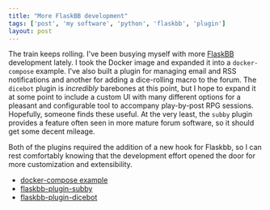 ```yaml
---
title: "More FlaskBB development"
tags: ['post', 'my software', 'python', 'flaskbb', 'plugin']
layout: post
---
```


The train keeps rolling. I've been busying myself with more
[FlaskBB](https://github.com/sh4nks/flaskbb) development lately. I took the
Docker image and expanded it into a `docker-compose` example. I've also
built a plugin for managing email and RSS notifications and another for
adding a dice-rolling macro to the forum. The `dicebot` plugin is _incredibly_
barebones at this point, but I hope to expand it at some point to include a
custom UI with many different options for a pleasant and configurable
tool to accompany play-by-post RPG sessions. Hopefully, someone finds these
useful. At the very least, the `subby` plugin provides a feature often seen
in more mature forum software, so it should get some decent mileage.

Both of the plugins required the addition of a new hook for Flaskbb, so
I can rest comfortably knowing that the development effort opened the door for
more customization and extensibility.

- [docker-compose example](https://github.com/haliphax/flaskbb-docker-compose-example)
- [flaskbb-plugin-subby](https://github.com/haliphax/flaskbb-plugin-subby)
- [flaskbb-plugin-dicebot](https://github.com/haliphax/flaskbb-plugin-dicebot)
